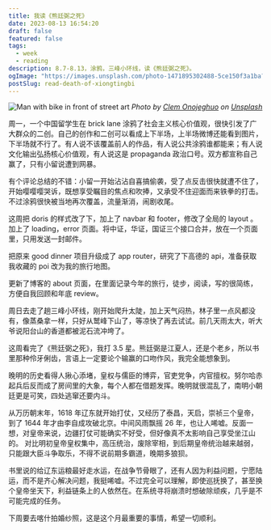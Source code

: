 ```yaml
---
title: 我读《熊廷弼之死》
date: 2023-08-13 16:54:20
draft: false
featured: false
tags:
  - week
  - reading
description: 8.7-8.13，涂鸦，三峰小环线，读《熊廷弼之死》。
ogImage: "https://images.unsplash.com/photo-1471895302488-5ce150f3a1ba?crop=entropy&cs=tinysrgb&fit=max&fm=jpg&ixid=M3wzNjAwOTd8MHwxfHNlYXJjaHwyfHxicmljayUyMGxhbmV8ZW58MHwwfHx8MTY5MjA4OTc0N3ww&ixlib=rb-4.0.3&q=80&w=1080"
postSlug: read-death-of-xiongtingbi
---
```


![Man with bike in front of street art](https://images.unsplash.com/photo-1471895302488-5ce150f3a1ba?crop=entropy&cs=tinysrgb&fit=max&fm=jpg&ixid=M3wzNjAwOTd8MHwxfHNlYXJjaHwyfHxicmljayUyMGxhbmV8ZW58MHwwfHx8MTY5MjA4OTc0N3ww&ixlib=rb-4.0.3&q=80&w=1080)
_Photo by [Clem Onojeghuo](https://unsplash.com/@clemono?utm_source=Obsidian%20Image%20Inserter%20Plugin&utm_medium=referral) on [Unsplash](https://unsplash.com/?utm_source=Obsidian%20Image%20Inserter%20Plugin&utm_medium=referral)_

周一，一个中国留学生在 brick lane 涂鸦了社会主义核心价值观，很快引发了广大群众的二创。自己的创作和二创可以看成上下半场，上半场微博还能看到图片，下半场就不行了。有人说不该覆盖前人的作品，有人说公共涂鸦谁都能来；有人说文化输出弘扬核心价值观，有人说这是 propaganda 政治口号。双方都宣称自己赢了，只有小留说遭到网暴。

有个评论总结的不错：小留一开始沾沾自喜搞偷袭，受了点反击很快就遭不住了，开始嘤嘤嘤哭诉，既想享受瞩目的焦点和吹捧，又承受不住迎面而来铁拳的打击。不过涂鸦很快被当地再次覆盖，流量渐消，闹剧收尾。

这周把 doris 的样式改了下，加上了 navbar 和 footer，修改了全局的 layout 。加上了 loading，error 页面。将中证，华证，国证三个接口合并，放在一个页面里，只用发送一封邮件。

把原来 good dinner 项目升级成了 app router，研究了下高德的 api，准备获取我收藏的 poi 改为我的旅行地图。

更新了博客的 about 页面，在里面记录今年的旅行，徒步，阅读，写的很简练，方便自我回顾和年底 review。

周日去走了趟三峰小环线，刚开始爬升太陡，加上天气闷热，林子里一点风都没有，像蒸桑拿一样，只好从鹫峰下山了，等凉快了再去试试。前几天雨太大，听大爷说阳台山的香道都被泥石流冲垮了。

这周看完了《熊廷弼之死》，我打 3.5 星。熊廷弼是江夏人，还是个老乡，所以书里那种伶牙俐齿，言语上一定要论个输赢的口吻作风，我完全能想象到。

晚明的历史看得人揪心添堵，皇权与儒臣的博弈，官吏党争，内官擅权。努尔哈赤起兵后反而成了房间里的大象，每个人都在借题发挥。晚明就很混乱了，南明小朝廷更是可笑，四处逃窜还要内斗。

从万历朝末年，1618 年辽东就开始打仗，又经历了泰昌，天启，崇祯三个皇帝，到了 1644 年才由李自成攻破北京。中间风雨飘摇 26 年，也让人唏嘘。反面一想，对皇帝来说，边疆打仗可能确实不好受，但好像真不太影响自己享受坐江山的。 对比明初皇帝皇权集中，高压统治，废除宰相，到后期皇帝统治越来越弱，只能跟大臣斗争取乐，不得不说前期多霸道，晚期多狼狈。

书里说的给辽东运粮最好走水运，在战争节骨眼了，还有人因为利益问题，宁愿陆运，而不是齐心解决问题，我挺唏嘘。不过完全可以理解，即使巡抚换了，甚至换个皇帝坐天下，利益链条上的人依然在。在系统寻将崩溃时想破除顽疾，几乎是不可能完成的任务。

下周要去喀什拍婚纱照，这是这个月最重要的事情，希望一切顺利。
